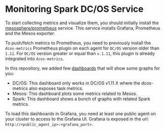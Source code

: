 # Monitoring Spark DC/OS Service

To start collecting metrics and visualize them, you should initially install the [mesosphere/prometheus](https://github.com/mesosphere/prometheus)
service. This service installs Grafana, Prometheus and the Mesos exporter.

To push/fetch metrics to Prometheus, you need to previously install the `dcos-metrics`
Prometheus plugin on each agent for `DC/OS` version older than `1.11`. For `DC/OS`
version greater or equal than `v.1.11`, this plugin is already integrated into
`dcos-metrics`.

In this repository, we added few [dashboards](./dashboards) that will show some graphs for you:
- DC/OS: This dashboard only works in DC/OS v1.11.X where the dcos-metrics also exposes
task metrics.
- Mesos: This dashboard plots some metrics related to Mesos.
- Spark: This dashboard shows a bunch of graphs with related Spark metrics.

To load this dashboards in Grafana, you need at least one public agent on your
cluster to access to the Grafana UI. Grafana is exposed in the url: `http://<public_agent_ip>:<grafana_port>`.
